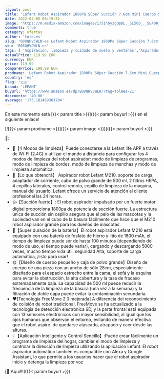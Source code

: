 ```yaml
---
layout: post
title: 'Lefant Robot Aspirador 1800Pa Súper Succión 7.6cm Mini Cuerpo Sensor De Colisión 6D Actualizado Aspira y Barre 2 En 1 Control por App  Alexa y Google Home para Mascotas  Suelos Duros M210 '
date: 2022-04-05 08:19:32
image: 'https://m.media-amazon.com/images/I/51hbyzgOpDL._SL500_._SL400_.jpg'
comments: true
category: ofertas
author: 'tole.es'
slug: 'B08QHVCWLN-es Lefant Robot Aspirador 1800Pa Súper Succión 7.6cm Mini...'
sku: 'B08QHVCWLN-es'
tags: [ 'Aspiración, limpieza y cuidado de suelo y ventanas','Aspiradoras','Hogar y cocina','Robots aspiradores','alexa','google','home','lefant', ]
actualPrice: 119.99 EUR
currency: EUR
price: 119.99
comparePrice: 199.99 EUR
prodname: 'Lefant Robot Aspirador 1800Pa Súper Succión 7.6cm Mini Cuerpo Sensor De Colisión 6D Actualizado Aspira y Barre 2 En 1 Control por App  Alexa y Google Home para Mascotas  Suelos Duros M210 '
country: 'es'
flag: '🇪🇸'
brand: 'LEFANT'
buyurl: 'https://www.amazon.es/dp/B08QHVCWLN/?tag=tolees-21'
descuento: '40.00'
average: '173.181489361704'
---
```


En este momento está [{{< param title >}}]({{< param buyurl >}}) en el siguiente enlace!

[![{{< param prodname >}}]({{< param image >}})]({{< param buyurl >}})

🔎:

- 💪【4 Modos de limpieza】Puede conectarse a la Lefant life APP a través de Wi-Fi (2.4G) o utilizar el mando a distancia para configurar los 4 modos de limpieza del robot aspirador: modo de limpieza de programas, modo de limpieza de bordes, modo de limpieza de manchas y modo de limpieza automática.
- 🎁【Lo que obtendrá】 Aspirador robot Lefant M210, soporte de carga, adaptador de corriente, cubo de polvo grande de 500 ml, 2 filtros HEPA, 4 cepillos laterales, control remoto, cepillo de limpieza de la máquina, manual del usuario. Lefant ofrece un servicio de atención al cliente profesional las 24 horas.
- 👍【Succión fuerte】: El robot aspirador impulsado por un fuerte motor digital proporciona 1800pa de potencia de succión fuerte. La estructura única de succión sin cepillo asegura que el pelo de las mascotas y la suciedad van en el cubo de la basura fácilmente que hace que el M210 robot aspirador grande para los dueños de mascotas.
- 🔋【Super duración de la batería】El robot aspirador Lefant M210 está equipado con una batería de fosfato de hierro y litio de 1800 mAh, el tiempo de limpieza puede ser de hasta 100 minutos (dependiendo del modo de uso, el tiempo puede variar), cargando y descargando 5000 veces, mucho tiempo vida útil, seguridad Alta, soporte de carga automática, ¡listo para usar!
- 🌞【Diseño de cuerpo pequeño y caja de polvo grande】Diseño de cuerpo de una pieza con un ancho de sólo 28cm, especialmente diseñado para el espacio estrecho entre la cama, el sofá y la esquina para evitar la obstrucción, la alta cobertura y la tasa de fracaso extremadamente baja. La capacidad de 500 ml puede reducir la frecuencia de la limpieza de la basura (una vez a la semana) y la filtración de doble capa puede evitar la contaminación secundaria.
- ❤️[Tecnología FreeMove 2.0 mejorada] A diferencia del reconocimiento de colisión de robot tradicional, FreeMove se ha actualizado a la tecnología de detección electrónica 6D, y la parte frontal está equipada con 13 sensores electrónicos con mayor sensibilidad, al igual que los ojos humanos que observan el entorno, evitando de manera efectiva que el robot aspire. de quedarse atascado, atrapado y caer desde las alturas.
- 💡【Aplicación Inteligente y Control Sencillo】:Puede crear fácilmente un programa de limpieza del hogar, cambiar el modo de limpieza y controlar la dirección de limpieza utilizando la aplicación Lefant. El robot aspirador automático también es compatible con Alexa y Google Assistant, lo que permite a los usuarios hacer que el robot aspirador inicie y detenga la limpieza por voz

[🛒 Aquí!!!]({{< param buyurl >}})
